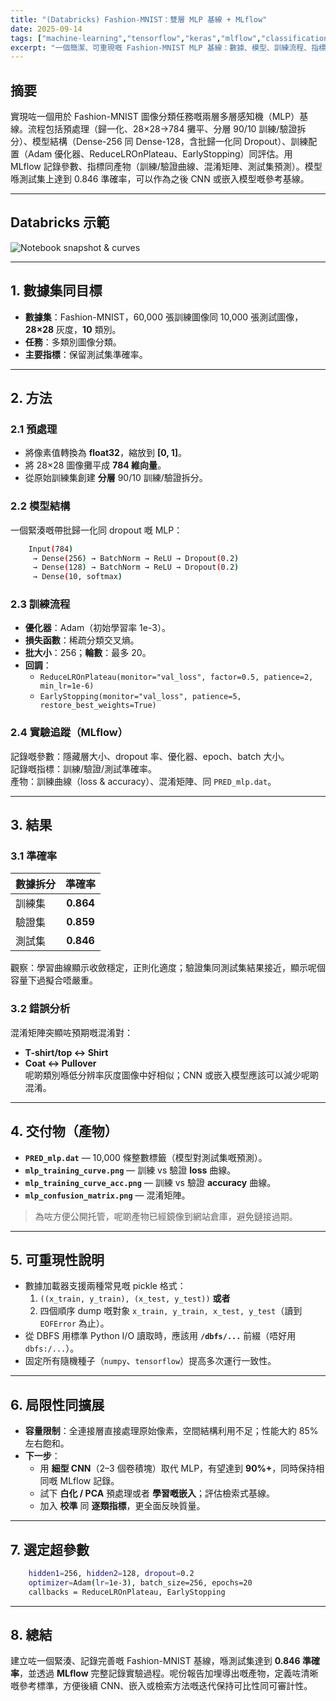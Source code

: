 ```yaml
---
title: "(Databricks) Fashion-MNIST：雙層 MLP 基線 + MLflow"
date: 2025-09-14
tags: ["machine-learning","tensorflow","keras","mlflow","classification","mnist"]
excerpt: "一個簡潔、可重現嘅 Fashion-MNIST MLP 基線：數據、模型、訓練流程、指標、錯誤分析同交付物。"
---
```


## 摘要
實現咗一個用於 Fashion-MNIST 圖像分類任務嘅兩層多層感知機（MLP）基線。流程包括預處理（歸一化、28×28→784 攤平、分層 90/10 訓練/驗證拆分）、模型結構（Dense-256 同 Dense-128，含批歸一化同 Dropout）、訓練配置（Adam 優化器、ReduceLROnPlateau、EarlyStopping）同評估。用 MLflow 記錄參數、指標同產物（訓練/驗證曲線、混淆矩陣、測試集預測）。模型喺測試集上達到 0.846 準確率，可以作為之後 CNN 或嵌入模型嘅參考基線。

---

## Databricks 示範

![Notebook snapshot & curves](/images/projects/project4/1.png)

---

## 1. 數據集同目標
- **數據集**：Fashion-MNIST，60,000 張訓練圖像同 10,000 張測試圖像，**28×28** 灰度，**10** 類別。  
- **任務**：多類別圖像分類。  
- **主要指標**：保留測試集準確率。

---

## 2. 方法

### 2.1 預處理
- 將像素值轉換為 **float32**，縮放到 **[0, 1]**。  
- 將 28×28 圖像攤平成 **784 維向量**。  
- 從原始訓練集創建 **分層** 90/10 訓練/驗證拆分。

### 2.2 模型結構
一個緊湊嘅帶批歸一化同 dropout 嘅 MLP：
```bash  
    Input(784)
     → Dense(256) → BatchNorm → ReLU → Dropout(0.2)
     → Dense(128) → BatchNorm → ReLU → Dropout(0.2)
     → Dense(10, softmax)
```

### 2.3 訓練流程
- **優化器**：Adam（初始學習率 1e-3）。  
- **損失函數**：稀疏分類交叉熵。  
- **批大小**：256；**輪數**：最多 20。  
- **回調**：  
    - `ReduceLROnPlateau(monitor="val_loss", factor=0.5, patience=2, min_lr=1e-6)`  
    - `EarlyStopping(monitor="val_loss", patience=5, restore_best_weights=True)`

### 2.4 實驗追蹤（MLflow）
記錄嘅參數：隱藏層大小、dropout 率、優化器、epoch、batch 大小。  
記錄嘅指標：訓練/驗證/測試準確率。  
產物：訓練曲線（loss & accuracy）、混淆矩陣、同 `PRED_mlp.dat`。

---

## 3. 結果

### 3.1 準確率
| 數據拆分 | 準確率 |
|:--|:--:|
| 訓練集 | **0.864** |
| 驗證集 | **0.859** |
| 測試集 | **0.846** |

觀察：學習曲線顯示收斂穩定，正則化適度；驗證集同測試集結果接近，顯示呢個容量下過擬合唔嚴重。

### 3.2 錯誤分析
混淆矩陣突顯咗預期嘅混淆對：
- **T-shirt/top ↔ Shirt**
- **Coat ↔ Pullover**  
呢啲類別喺低分辨率灰度圖像中好相似；CNN 或嵌入模型應該可以減少呢啲混淆。

---

## 4. 交付物（產物）
- **`PRED_mlp.dat`** — 10,000 條整數標籤（模型對測試集嘅預測）。  
- **`mlp_training_curve.png`** — 訓練 vs 驗證 **loss** 曲線。  
- **`mlp_training_curve_acc.png`** — 訓練 vs 驗證 **accuracy** 曲線。  
- **`mlp_confusion_matrix.png`** — 混淆矩陣。  

> 為咗方便公開托管，呢啲產物已經鏡像到網站倉庫，避免鏈接過期。

---

## 5. 可重現性說明
- 數據加載器支援兩種常見嘅 pickle 格式：  
  1) `((x_train, y_train), (x_test, y_test))` **或者**  
  2) 四個順序 dump 嘅對象 `x_train, y_train, x_test, y_test`（讀到 `EOFError` 為止）。  
- 從 DBFS 用標準 Python I/O 讀取時，應該用 **`/dbfs/...`** 前綴（唔好用 `dbfs:/...`）。  
- 固定所有隨機種子（`numpy`、`tensorflow`）提高多次運行一致性。

---

## 6. 局限性同擴展
- **容量限制**：全連接層直接處理原始像素，空間結構利用不足；性能大約 85% 左右飽和。  
- **下一步**：  
  - 用 **細型 CNN**（2–3 個卷積塊）取代 MLP，有望達到 **90%+**，同時保持相同嘅 MLflow 記錄。  
  - 試下 **白化 / PCA** 預處理或者 **學習嘅嵌入**；評估檢索式基線。  
  - 加入 **校準** 同 **逐類指標**，更全面反映質量。

---

## 7. 選定超參數
```bash 
    hidden1=256, hidden2=128, dropout=0.2
    optimizer=Adam(lr=1e-3), batch_size=256, epochs=20
    callbacks = ReduceLROnPlateau, EarlyStopping
```

---

## 8. 總結
建立咗一個緊湊、記錄完善嘅 Fashion-MNIST 基線，喺測試集達到 **0.846 準確率**，並透過 **MLflow** 完整記錄實驗過程。呢份報告加埋導出嘅產物，定義咗清晰嘅參考標準，方便後續 CNN、嵌入或檢索方法嘅迭代保持可比性同可審計性。

